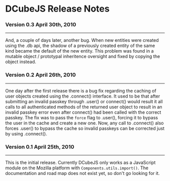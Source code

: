 DCubeJS Release Notes
=====================

### Version 0.3 April 30th, 2010
--------------------------------

And, a couple of days later, another bug. When new entities were created
using the .db api, the shadow of a previously created entity of the same
kind became the default of the new entity. This problem was found
in a mutable object / prototypal inheritence oversight and fixed by
copying the object instead.


### Version 0.2 April 26th, 2010
--------------------------------

One day after the first release there is a bug fix regarding the caching of
user objects created using the .connect() interface. It used to be that after
submitting an invalid passkey through .user() or connect() would result it all
calls to all authenticated methods of the returned user object to result in an
invalid passkey error even after connect() had been called with the correct
passkey. The fix was to pass the `force` flag to .user(), forcing it to bypass
the user in the cache and create a new one. Now, any call to .connect() also
forces .user() to bypass the cache so invalid passkeys can be corrected just by
using .connect().

### Version 0.1 April 25th, 2010
--------------------------------

This is the initial release. Currently DCubeJS only works as a JavaScript
module on the Mozilla platform with `Components.utils.import()`. The
documentation and road map does not exist yet, so don't go looking for it.

